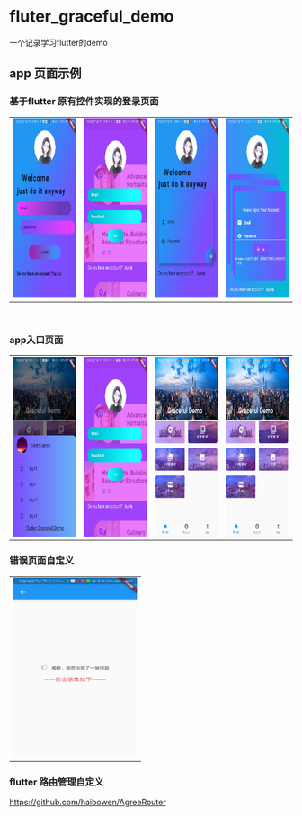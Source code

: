 # fluter_graceful_demo
一个记录学习flutter的demo
## app 页面示例
### 基于flutter 原有控件实现的登录页面

<table><tr>
 
<td><img src="https://github.com/haibowen/fluter_graceful_demo/blob/master/icon/20200425151440.jpg" width="220" height="320" border=0></td>
 <td><img src="https://github.com/haibowen/fluter_graceful_demo/blob/master/icon/20200425151407.jpg" width="220" height="320" border=0></td>

  <td><img src="https://github.com/haibowen/fluter_graceful_demo/blob/master/icon/20200425151426.jpg" width="220" height="320" border=0></td>
  <td><img src="https://github.com/haibowen/fluter_graceful_demo/blob/master/icon/20200425151414.jpg" width="220" height="320" border=0></td>
</tr></table>

<br/>

### app入口页面

<table><tr>
  <td><img src="https://github.com/haibowen/fluter_graceful_demo/blob/master/icon/20200425151433.jpg" width="220" height="320" border=0></td>
<td><img src="https://github.com/haibowen/fluter_graceful_demo/blob/master/icon/20200425151407.jpg" width="220" height="320" border=0></td>
<td><img src="https://github.com/haibowen/fluter_graceful_demo/blob/master/icon/20200425151448.jpg" width="220" height="320" border=0></td>
 <td><img src="https://github.com/haibowen/fluter_graceful_demo/blob/master/icon/20200425151448.jpg" width="220" height="320" border=0></td>
</tr></table>

### 错误页面自定义
<table><tr>
  <td><img src="https://github.com/haibowen/fluter_graceful_demo/blob/master/icon/login.jpg" width="220" height="320" border=0></td>
 </tr></table>

### flutter 路由管理自定义
https://github.com/haibowen/AgreeRouter


